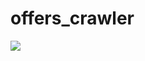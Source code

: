 # offers_crawler
<a href="https://github.com/Filip3Dev/offers_crawler" title="Offer Crawler">
<img src="https://travis-ci.com/Filip3Dev/offers_crawler.svg?token=nyAsiWsyvgqx2zWzUM2T&branch=master">
</a>
